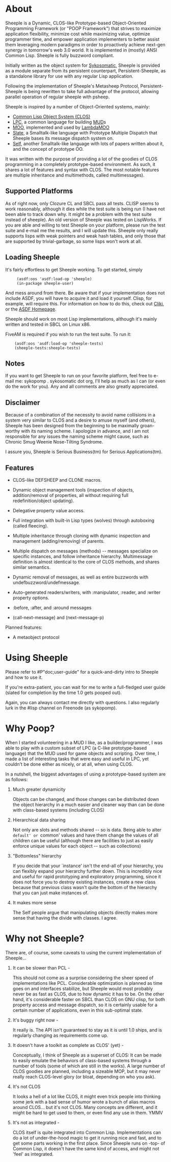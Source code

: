 About
=====

Sheeple is a Dynamic, CLOS-like Prototype-based Object-Oriented Programming Framework (or "POOP
Framework") that strives to maximize application flexibility, minimize cost while maximizing value,
optimize programmer time, and empower application implementers to better assist them leveraging
modern paradigms in order to proactively achieve next-gen synergy in tomorrow's web 3.0 world. It is
implemented in (mostly) ANSI Common Lisp. Sheeple is fully buzzword compliant.

Initially written as the object system for [Sykosomatic][9], Sheeple is provided as a module
separate from its persistent counterpart, Persistent-Sheeple, as a standalone library for use with
any regular Lisp application.

Following the implementation of Sheeple's Metasheep Protocol, Persistent-Sheeple is being rewritten
to take full advantage of the protocol, allowing parallel operation of regular sheeple with psheep.

Sheeple is inspired by a number of Object-Oriented systems, mainly:

* [Common Lisp Object System (CLOS)][3]
* [LPC][4], a common language for building [MUD][7]s
* [MOO][5], implemented and used by [LambdaMOO][8]
* [Slate][6], a Smalltalk-like language with Prototype Multiple Dispatch that Sheeple bases its
  message dispatch system on.
* [Self][10], another Smalltalk-like language with lots of papers written about it, and the concept
  of prototype OO.

[3]: http://en.wikipedia.org/wiki/CLOS
[4]: http://en.wikipedia.org/wiki/LPC_(programming_language)
[5]: http://en.wikipedia.org/wiki/MOO_programming_language
[6]: http://slatelanguage.org/
[7]: http://en.wikipedia.org/wiki/MUD
[8]: http://en.wikipedia.org/wiki/Lambdamoo
[9]: http://github.com/sykopomp/sykosomatic/
[10]: http://research.sun.com/self/

It was written with the purpose of providing a lot of the goodies of CLOS programming in a
completely prototype-based environment. As such, it shares a lot of features and syntax with
CLOS. The most notable features are multiple inheritance and multimethods, called multimessages).

Supported Platforms
-------------------
As of right now, only Clozure CL and SBCL pass all tests. CLISP seems to work reasonably, although
it dies while the test suite is being run (I have not been able to track down why. It might be a
problem with the test suite instead of sheeple). An old version of Sheeple was tested on
LispWorks. If you are able and willing to test Sheeple on your platform, please run the test suite
and e-mail me the results, and I will update this.  Sheeple only really supports lisps with weak
pointers and weak hash tables, and only those that are supported by trivial-garbage, so some lisps
won't work at all.

Loading Sheeple
---------------
It's fairly effortless to get Sheeple working. To get started, simply

         (asdf:oos 'asdf:load-op 'sheeple)
         (in-package sheeple-user)

And mess around from there. Be aware that if your implementation does not include ASDF, you will
have to acquire it and load it yourself. Clisp, for example, will require this.
For information on how to do this, check out [Cliki][1], or the [ASDF Homepage][2].

[1]: http://www.cliki.net/asdf
[2]: http://common-lisp.net/project/asdf/

Sheeple should work on most Lisp implementations, although it's mainly written and tested in SBCL on
Linux x86.

FiveAM is required if you wish to run the test suite. To run it:
        
        (asdf:oos 'asdf:load-op 'sheeple-tests)
        (sheeple-tests:sheeple-tests)


Notes
-----
If you want to get Sheeple to run on your favorite platform, feel free to e-mail me: sykopomp
. sykosomatic dot org, I'll help as much as I can (or even do the work for you). Any and all
comments are also greatly appreciated.


Disclaimer
----------
Because of a combination of the necessity to avoid name collisions in a system very similar to CLOS
and a desire to amuse myself (and others), Sheeple has been designed from the beginning to be
maximally groan-worthy with its naming scheme. I apologize in advance, and I am not responsible for
any issues the naming scheme might cause, such as Chronic Smug Weenie Nose-Tilting Syndrome.

I assure you, Sheeple is Serious Business(tm) for Serious Applications(tm).


Features
--------

* CLOS-like DEFSHEEP and CLONE macros.

* Dynamic object management tools (inspection of objects, addition/removal of properties, all
  without requiring full redefinition/object updating).

* Delegative property value access.

* Full integration with built-in Lisp types (wolves) through autoboxing (called fleecing).

* Multiple inheritance through cloning with dynamic inspection and management (adding/removing) of
  parents.

* Multiple dispatch on messages (methods) -- messages specialize on specific instances, and follow
  inheritance hierarchy. Multimessage definition is almost identical to the core of CLOS methods,
  and shares similar semantics.

* Dynamic removal of messages, as well as entire buzzwords with undefbuzzword/undefmessage.

* Auto-generated readers/writers, with :manipulator, :reader, and :writer property options.

* :before, :after, and :around messages

* (call-next-message) and (next-message-p)

Planned features:

* A metaobject protocol


Using Sheeple
=============

Please refer to #P"doc;user-guide" for a quick-and-dirty intro to Sheeple and how to use it.

If you're extra-patient, you can wait for me to write a full-fledged user guide (slated for
completion by the time 1.0 gets pooped out).

Again, you can always contact me directly with questions. I also regularly lurk in the #lisp channel
on Freenode (as sykopomp).


Why Poop?
=========

When I started volunteering in a MUD I like, as a builder/programmer, I was able to play with a
custom subset of LPC (a C-like prototype-based language) that the MUD used for game objects and
scripting. Over time, I made a list of interesting tasks that were easy and useful in LPC, yet
couldn't be done either as nicely, or at all, when using CLOS.

In a nutshell, the biggest advantages of using a prototype-based system are as follows:

1. Much greater dynamicity
 
      Objects can be changed, and those changes can be distributed down the object hierarchy in a
      much easier and cleaner way than can be done with class-based systems (including CLOS)

2. Hierarchical data sharing
      
      Not only are slots and methods shared -- so is data. Being able to alter `default' or `common'
      values and have them change the values of all children can be useful (although there are
      facilities to just as easily enforce unique values for each object -- such as collections)

3. "Bottomless" hierarchy
      
      If you decide that your `instance' isn't the end-all of your hierarchy, you can flexibly
      expand your hierarchy further down. This is incredibly nice and useful for rapid prototyping
      and exploratory programming, since it does not force you to destroy existing instances, create
      a new class because that previous class wasn't quite the bottom of the hierarchy that you can
      just make instances of.

4. It makes more sense
 
      The Self people argue that manipulating objects directly makes more sense that having the
      divide with classes. I agree.


Why not Sheeple?
================
There are, of course, some caveats to using the current implementation of Sheeple...

1. It can be slower than PCL -
   
     This should not come as a surprise considering the sheer speed of implementations like
     PCL. Considerable optimization is planned as time goes on and interfaces stabilize, but Sheeple
     would most probably never be as fast as CLOS, due to how dynamic it has to be. On the other
     hand, it's considerable faster on SBCL than CLOS on GNU clisp, for both property access and
     message dispatch, so it is certainly usable for a certain number of applications, even in this
     sub-optimal state.

2. It's buggy right now -

     It really is. The API isn't guaranteed to stay as it is until 1.0 ships, and is regularly
     changing as requirements come up.

3. It doesn't have a toolkit as complete as CLOS' (yet) -

     Conceptually, I think of Sheeple as a superset of CLOS: It can be made to easily emulate the
     behaviors of class-based systems through a number of tools (some of which are still in the
     works). A large number of CLOS goodies are planned, including a sizeable MOP, but it may never
     really reach CLOS-level glory (or bloat, depending on who you ask).

4. It's not CLOS

     It looks a hell of a lot like CLOS, it might even trick people into thinking some jerk with a
     bad sense of humor wrote a bunch of alias macros around CLOS... but it's not CLOS. Many
     concepts are different, and it might be hard to get used to them, or even find any use in
     them. YMMV

5. It's not as integrated - 
     
     CLOS itself is quite integrated into Common Lisp. Implementations can do a lot of
     under-the-hood magic to get it running nice and fast, and to get some parts working in the
     first place. Since Sheeple runs on -top- of Common Lisp, it doesn't have the same kind of
     access, and might not 'feel' as integrated.
